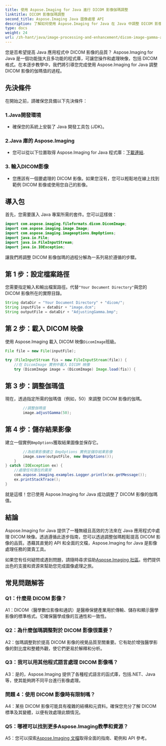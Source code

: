 ```yaml
---
title: 使用 Aspose.Imaging for Java 進行 DICOM 影像伽瑪調整
linktitle: DICOM 影像伽瑪調整
second_title: Aspose.Imaging Java 圖像處理 API
description: 了解如何使用 Aspose.Imaging for Java 在 Java 中調整 DICOM 影像的伽瑪值。透過簡單的步驟提升醫學影像品質。
type: docs
weight: 24
url: /zh-hant/java/image-processing-and-enhancement/dicom-image-gamma-adjustment/
---
```

您是否希望提高 Java 應用程式中 DICOM 影像的品質？ Aspose.Imaging for Java 是一個功能強大且多功能的程式庫，可讓您操作和處理映像，包括 DICOM 格式。在本逐步教學中，我們將引導您完成使用 Aspose.Imaging for Java 調整 DICOM 影像的伽瑪值的過程。 

## 先決條件

在開始之前，請確保您具備以下先決條件：

### 1.Java開發環境
- 確保您的系統上安裝了 Java 開發工具包 (JDK)。

### 2.Java 庫的 Aspose.Imaging
- 您可以從以下位置取得 Aspose.Imaging for Java 程式庫：[下載連結](https://releases.aspose.com/imaging/java/).

### 3. 輸入DICOM影像
- 您應該有一個要處理的 DICOM 影像。如果您沒有，您可以輕鬆地在線上找到範例 DICOM 影像或使用您自己的影像。

## 導入包

首先，您需要匯入 Java 專案所需的套件。您可以這樣做：

```java
import com.aspose.imaging.fileformats.dicom.DicomImage;
import com.aspose.imaging.image.Image;
import com.aspose.imaging.imageoptions.BmpOptions;
import java.io.File;
import java.io.FileInputStream;
import java.io.IOException;
```

讓我們將調整 DICOM 影像伽瑪的過程分解為一系列易於遵循的步驟。

## 第 1 步：設定檔案路徑

您需要指定輸入和輸出檔案路徑。代替`"Your Document Directory"`與您的 DICOM 影像所在的實際目錄。

```java
String dataDir = "Your Document Directory" + "dicom/";
String inputFile = dataDir + "image.dcm";
String outputFile = dataDir + "AdjustingGamma.bmp";
```

## 第 2 步：載入 DICOM 映像

使用 Aspose.Imaging 載入 DICOM 映像`DicomImage`班級。

```java
File file = new File(inputFile);

try (FileInputStream fis = new FileInputStream(file)) {
    //在 DicomImage 實例中載入 DICOM 映像
    try (DicomImage image = (DicomImage) Image.load(fis)) {
```

## 第 3 步：調整伽瑪值

現在，透過指定所需的伽瑪值（例如，50）來調整 DICOM 影像的伽瑪。

```java
        //調整伽瑪值
        image.adjustGamma(50);
```

## 第 4 步：儲存結果影像

建立一個實例`BmpOptions`獲取結果圖像並保存它。

```java
        //為結果影像建立 BmpOptions 實例並儲存結果影像
        image.save(outputFile, new BmpOptions());
    }
} catch (IOException ex) {
    //處理任何潛在的異常
    com.aspose.imaging.examples.Logger.println(ex.getMessage());
    ex.printStackTrace();
}
```

就是這樣！您已使用 Aspose.Imaging for Java 成功調整了 DICOM 影像的伽瑪值。

## 結論

Aspose.Imaging for Java 提供了一種無縫且高效的方法來在 Java 應用程式中處理 DICOM 映像。透過遵循此逐步指南，您可以透過調整伽瑪輕鬆提高 DICOM 影像的品質。憑藉其直覺的 API 和全面的文檔，Aspose.Imaging for Java 是影像處理任務的寶貴工具。

如果您有任何疑問或遇到問題，請隨時尋求協助[Aspose.Imaging 社區](https://forum.aspose.com/)。他們提供出色的支援和資源來幫助您完成圖像處理之旅。

## 常見問題解答

### Q1：什麼是 DICOM 影像？

A1：DICOM（醫學數位影像和通訊）是醫療保健產業用於傳輸、儲存和顯示醫學影像的標準格式。它確保醫學成像的互通性和一致性。

### Q2：為什麼伽瑪調整對於 DICOM 影像很重要？

A2：伽瑪調整對於提高 DICOM 影像的視覺品質至關重要。它有助於增強醫學影像的對比度和整體外觀，使它們更易於解釋和分析。

### Q3：我可以用其他程式語言處理 DICOM 影像嗎？

A3：是的，Aspose.Imaging 提供了各種程式語言的函式庫，包括.NET、Java 等，使其能夠跨不同平台進行影像處理。

### 問題 4：使用 DICOM 影像時有限制嗎？

A4：某些 DICOM 影像可能具有複雜的結構和元資料。確保您充分了解 DICOM 標準及其變體，以便有效處理此類情況。

### Q5：哪裡可以找到更多Aspose.Imaging教學和資源？

 A5：您可以探索[Aspose.Imaging 文檔](https://reference.aspose.com/imaging/java/)取得全面的指南、範例和 API 參考。